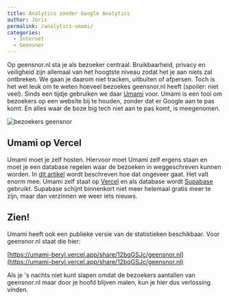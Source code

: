 ```yaml
---
title: Analytics zonder Google Analytics
author: Joris
permalink: /analytics-umami/
categories:
  - Internet
  - Geensnor
---
```


Op geensnor.nl sta je als bezoeker centraal. Bruikbaarheid, privacy en veiligheid zijn allemaal van het hoogtste niveau zodat het je aan niets zal ontbreken. We gaan je daarom niet tracken, uitbuiten of afpersen. Toch is het wel leuk om te weten hoeveel bezoekes geensnor.nl heeft (spoiler: niet veel). Sinds een tijdje gebruiken we daar [Umami](https://umami.is) voor. Umami is een tool om bezoekers op een website bij te houden, zonder dat er Google aan te pas komt. En alles waar de boze big tech niet aan te pas komt, is meegenomen.

![bezoekers geensnor](/assets/posts/bezoekgeensnor.png)

## Umami op Vercel

Umami moet je zelf hosten. Hiervoor moet Umami zelf ergens staan en moet je een database regelen waar de bezoeken in weggeschreven kunnen worden. In [dit artikel](https://dev.to/jakobbouchard/setting-up-umami-with-vercel-and-supabase-3a73) wordt beschreven hoe dat ongeveer gaat. Het valt enorm mee. Umami zelf staat op [Vercel](https://vercel.com) en als database wordt [Supabase](https://app.supabase.io) gebruikt. Supabase schijnt binnenkort niet meer helemaal gratis meer te zijn, maar dan verzinnen we weer iets nieuws.

## Zien!

Umami heeft ook een publieke versie van de statistieken beschikbaar. Voor geensnor.nl staat die hier:

[https://umami-beryl.vercel.app/share/12bqGSJc/geensnor.nl](https://umami-beryl.vercel.app/share/12bqGSJc/geensnor.nl)

Als je 's nachts niet kunt slapen omdat de bezoekers aantallen van geensnor.nl maar door je hoofd blijven malen, kun je hier dus verlossing vinden.
